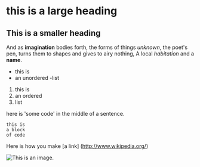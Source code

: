 # this is a large heading
## This is a smaller heading

And as **imagination** bodies forth,
the forms of things *unknown*, the poet's pen,
turns them to shapes and gives to airy nothing,
A local *habitation* and a **name**.

- this is 
- an unordered
-list

1. this is 
2. an ordered
3. list

here is 'some code' in the middle of a sentence.

```
this is 
a block
of code
```
Here is how you make [a link] (http://www.wikipedia.org/)

![This is an image.](https://github.com/yihui/xaringan/releases/download/v0.0.2/karl-moustache.jpg)
